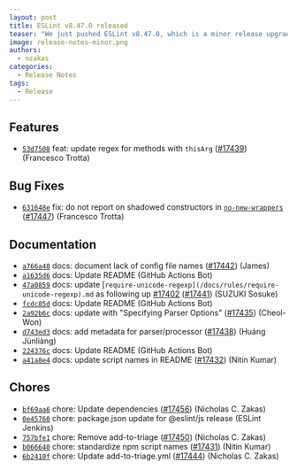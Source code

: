 ```yaml
---
layout: post
title: ESLint v8.47.0 released
teaser: "We just pushed ESLint v8.47.0, which is a minor release upgrade of ESLint. This release adds some new features and fixes several bugs found in the previous release."
image: release-notes-minor.png
authors:
  - nzakas
categories:
  - Release Notes
tags:
  - Release
---
```









## Features


* [`53d7508`](https://github.com/eslint/eslint/commit/53d750800b1c0c1f8c29393c488bb3167bb1d2a5) feat: update regex for methods with `thisArg` ([#17439](https://github.com/eslint/eslint/issues/17439)) (Francesco Trotta)






## Bug Fixes


* [`631648e`](https://github.com/eslint/eslint/commit/631648ee0b51a8951ce576ccd4430e09c9c8bcae) fix: do not report on shadowed constructors in [`no-new-wrappers`](/docs/rules/no-new-wrappers) ([#17447](https://github.com/eslint/eslint/issues/17447)) (Francesco Trotta)




## Documentation


* [`a766a48`](https://github.com/eslint/eslint/commit/a766a48030d4359db76523d5b413d6332130e485) docs: document lack of config file names ([#17442](https://github.com/eslint/eslint/issues/17442)) (James)
* [`a1635d6`](https://github.com/eslint/eslint/commit/a1635d6198a8baf6571b3351e098e5ac960be887) docs: Update README (GitHub Actions Bot)
* [`47a0859`](https://github.com/eslint/eslint/commit/47a08597966651975126dd6726939cd34f13b80e) docs: update [`require-unicode-regexp](/docs/rules/require-unicode-regexp).md` as following up [#17402](https://github.com/eslint/eslint/issues/17402) ([#17441](https://github.com/eslint/eslint/issues/17441)) (SUZUKI Sosuke)
* [`fcdc85d`](https://github.com/eslint/eslint/commit/fcdc85d3a6bc14970c3349cc8d6f3a47eca172a3) docs: Update README (GitHub Actions Bot)
* [`2a92b6c`](https://github.com/eslint/eslint/commit/2a92b6cc9520a27255520369206556e9841a3af8) docs: update with "Specifying Parser Options" ([#17435](https://github.com/eslint/eslint/issues/17435)) (Cheol-Won)
* [`d743ed3`](https://github.com/eslint/eslint/commit/d743ed3c06c62a639da0389ad27907b324ea1715) docs: add metadata for parser/processor ([#17438](https://github.com/eslint/eslint/issues/17438)) (Huáng Jùnliàng)
* [`224376c`](https://github.com/eslint/eslint/commit/224376cd99a08394291a9584ad9c1ea1283673c6) docs: Update README (GitHub Actions Bot)
* [`a41a8e4`](https://github.com/eslint/eslint/commit/a41a8e4a7da14726d6fce71a023f12101fd52fdb) docs: update script names in README ([#17432](https://github.com/eslint/eslint/issues/17432)) (Nitin Kumar)








## Chores


* [`bf69aa6`](https://github.com/eslint/eslint/commit/bf69aa6408f5403a88d8c9b71b0e58232b1ea833) chore: Update dependencies ([#17456](https://github.com/eslint/eslint/issues/17456)) (Nicholas C. Zakas)
* [`0e45760`](https://github.com/eslint/eslint/commit/0e4576012ab938b880e6f27641bff55fb4313d20) chore: package.json update for @eslint/js release (ESLint Jenkins)
* [`757bfe1`](https://github.com/eslint/eslint/commit/757bfe1c35b5ddab7042d388f8d21e834875fff5) chore: Remove add-to-triage ([#17450](https://github.com/eslint/eslint/issues/17450)) (Nicholas C. Zakas)
* [`b066640`](https://github.com/eslint/eslint/commit/b066640b7040ec30f740dcc803511244fe19473b) chore: standardize npm script names ([#17431](https://github.com/eslint/eslint/issues/17431)) (Nitin Kumar)
* [`6b2410f`](https://github.com/eslint/eslint/commit/6b2410f911dd2e3d915c879041c6e257d41a2f4e) chore: Update add-to-triage.yml ([#17444](https://github.com/eslint/eslint/issues/17444)) (Nicholas C. Zakas)
